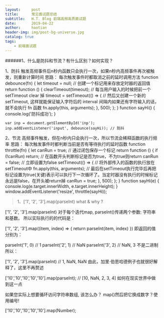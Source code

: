 ```yaml
---
layout:     post
title:      常见面试题总结
subtitle:   H.T. Blog 前端高频高质面试题
date:       2019-04-22
author:     haotian
header-img: img/post-bg-universe.jpg
catalog: true
tags:
    - 前端面试题
---
```


######1、什么是防抖和节流？有什么区别？如何实现？

1、防抖
触发高频事件后n秒内函数只会执行一次，如果n秒内高频事件再次被触发，则重新计算时间
思路：
每次触发事件时都取消之前的延时调用方法
function debounce(fn) {
      let timeout = null; // 创建一个标记用来存放定时器的返回值
      return function () {
        clearTimeout(timeout); // 每当用户输入的时候把前一个 setTimeout clear 掉
        timeout = setTimeout(() => { // 然后又创建一个新的 setTimeout, 这样就能保证输入字符后的 interval 间隔内如果还有字符输入的话，就不会执行 fn 函数
          fn.apply(this, arguments);
        }, 500);
      };
    }
    function sayHi() {
      console.log('防抖成功');
    }

    var inp = document.getElementById('inp');
    inp.addEventListener('input', debounce(sayHi)); // 防抖
2、节流
高频事件触发，但在n秒内只会执行一次，所以节流会稀释函数的执行频率
思路：
每次触发事件时都判断当前是否有等待执行的延时函数
function throttle(fn) {
      let canRun = true; // 通过闭包保存一个标记
      return function () {
        if (!canRun) return; // 在函数开头判断标记是否为true，不为true则return
        canRun = false; // 立即设置为false
        setTimeout(() => { // 将外部传入的函数的执行放在setTimeout中
          fn.apply(this, arguments);
          // 最后在setTimeout执行完毕后再把标记设置为true(关键)表示可以执行下一次循环了。当定时器没有执行的时候标记永远是false，在开头被return掉
          canRun = true;
        }, 500);
      };
    }
    function sayHi(e) {
      console.log(e.target.innerWidth, e.target.innerHeight);
    }
    window.addEventListener('resize', throttle(sayHi));

>1、['1', '2', '3'].map(parseInt) what & why ?

['1', '2', '3'].map(parseInt)
对于每个迭代map, parseInt()传递两个参数: 字符串和基数。
所以实际执行的的代码是：

['1', '2', '3'].map((item, index) => {
	return parseInt(item, index)
})
即返回的值分别为：

parseInt('1', 0) // 1
parseInt('2', 1) // NaN
parseInt('3', 2) // NaN, 3 不是二进制
所以：

['1', '2', '3'].map(parseInt)
// 1, NaN, NaN
由此，加里·伯恩哈德例子也就很好解释了，这里不再赘述

['10','10','10','10','10'].map(parseInt);
// [10, NaN, 2, 3, 4]
如何在现实世界中做到这一点

如果您实际上想要循环访问字符串数组, 该怎么办？	map()然后把它换成数字？使用编号!

['10','10','10','10','10'].map(Number);